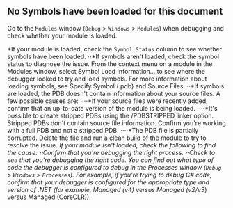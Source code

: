 ## No Symbols have been loaded for this document
Go to the ```Modules``` window (```Debug``` > ```Windows``` > ```Modules```) when debugging and check whether your module is loaded.

*If your module is loaded, check the ```Symbol Status``` column to see whether symbols have been loaded.
⋅⋅*If symbols aren't loaded, check the symbol status to diagnose the issue. From the context menu on a module in the Modules window, select Symbol Load Information... to see where the debugger looked to try and load symbols. For more information about loading symbols, see Specify Symbol (.pdb) and Source Files.
⋅⋅*If symbols are loaded, the PDB doesn't contain information about your source files. A few possible causes are:
⋅⋅⋅⋅*If your source files were recently added, confirm that an up-to-date version of the module is being loaded.
⋅⋅⋅⋅*It's possible to create stripped PDBs using the /PDBSTRIPPED linker option. Stripped PDBs don't contain source file information. Confirm you're working with a full PDB and not a stripped PDB.
⋅⋅⋅⋅*The PDB file is partially corrupted. Delete the file and run a clean build of the module to try to resolve the issue.
*If your module isn't loaded, check the following to find the cause:
⋅⋅*Confirm that you're debugging the right process.
⋅⋅*Check to see that you're debugging the right code. You can find out what type of code the debugger is configured to debug in the Processes window (```Debug``` > ```Windows``` > ```Processes```). For example, if you're trying to debug C# code, confirm that your debugger is configured for the appropriate type and version of .NET (for example, Managed (v4*) versus Managed (v2*/v3*) versus Managed (CoreCLR)).